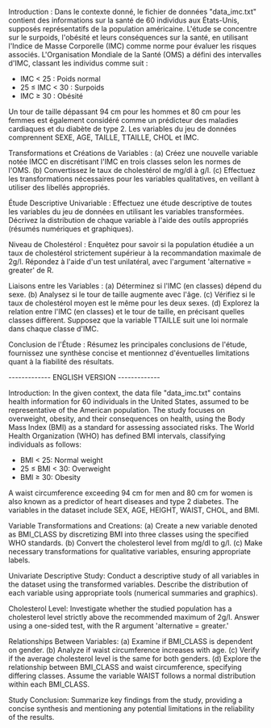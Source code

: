 Introduction : Dans le contexte donné, le fichier de données "data_imc.txt" contient des informations sur la santé de 60 individus aux États-Unis, supposés représentatifs de la population américaine. L'étude se concentre sur le surpoids, l'obésité et leurs conséquences sur la santé, en utilisant l'Indice de Masse Corporelle (IMC) comme norme pour évaluer les risques associés. L'Organisation Mondiale de la Santé (OMS) a défini des intervalles d'IMC, classant les individus comme suit :
- IMC < 25 : Poids normal
- 25 ≤ IMC < 30 : Surpoids
- IMC ≥ 30 : Obésité

Un tour de taille dépassant 94 cm pour les hommes et 80 cm pour les femmes est également considéré comme un prédicteur des maladies cardiaques et du diabète de type 2. Les variables du jeu de données comprennent SEXE, AGE, TAILLE, TTAILLE, CHOL et IMC.

Transformations et Créations de Variables :
   (a) Créez une nouvelle variable notée IMCC en discrétisant l'IMC en trois classes selon les normes de l'OMS.
   (b) Convertissez le taux de cholestérol de mg/dl à g/l.
   (c) Effectuez les transformations nécessaires pour les variables qualitatives, en veillant à utiliser des libellés appropriés.

Étude Descriptive Univariable :
Effectuez une étude descriptive de toutes les variables du jeu de données en utilisant les variables transformées. Décrivez la distribution de chaque variable à l'aide des outils appropriés (résumés numériques et graphiques).

Niveau de Cholestérol :
Enquêtez pour savoir si la population étudiée a un taux de cholestérol strictement supérieur à la recommandation maximale de 2g/l. Répondez à l'aide d'un test unilatéral, avec l'argument 'alternative = greater' de R.

Liaisons entre les Variables :
   (a) Déterminez si l'IMC (en classes) dépend du sexe.
   (b) Analysez si le tour de taille augmente avec l'âge.
   (c) Vérifiez si le taux de cholestérol moyen est le même pour les deux sexes.
   (d) Explorez la relation entre l'IMC (en classes) et le tour de taille, en précisant quelles classes diffèrent. Supposez que la variable TTAILLE suit une loi normale dans chaque classe d'IMC.

Conclusion de l'Étude : Résumez les principales conclusions de l'étude, fournissez une synthèse concise et mentionnez d'éventuelles limitations quant à la fiabilité des résultats.

------------- ENGLISH VERSION -------------

Introduction:
In the given context, the data file "data_imc.txt" contains health information for 60 individuals in the United States, assumed to be representative of the American population. The study focuses on overweight, obesity, and their consequences on health, using the Body Mass Index (BMI) as a standard for assessing associated risks. The World Health Organization (WHO) has defined BMI intervals, classifying individuals as follows:
- BMI < 25: Normal weight
- 25 ≤ BMI < 30: Overweight
- BMI ≥ 30: Obesity

A waist circumference exceeding 94 cm for men and 80 cm for women is also known as a predictor of heart diseases and type 2 diabetes. The variables in the dataset include SEX, AGE, HEIGHT, WAIST, CHOL, and BMI.

Variable Transformations and Creations:
   (a) Create a new variable denoted as BMI_CLASS by discretizing BMI into three classes using the specified WHO standards.
   (b) Convert the cholesterol level from mg/dl to g/l.
   (c) Make necessary transformations for qualitative variables, ensuring appropriate labels.

Univariate Descriptive Study:
Conduct a descriptive study of all variables in the dataset using the transformed variables. Describe the distribution of each variable using appropriate tools (numerical summaries and graphics).

Cholesterol Level:
Investigate whether the studied population has a cholesterol level strictly above the recommended maximum of 2g/l. Answer using a one-sided test, with the R argument 'alternative = greater.'

Relationships Between Variables:
   (a) Examine if BMI_CLASS is dependent on gender.
   (b) Analyze if waist circumference increases with age.
   (c) Verify if the average cholesterol level is the same for both genders.
   (d) Explore the relationship between BMI_CLASS and waist circumference, specifying differing classes. Assume the variable WAIST follows a normal distribution within each BMI_CLASS.

Study Conclusion: Summarize key findings from the study, providing a concise synthesis and mentioning any potential limitations in the reliability of the results.
